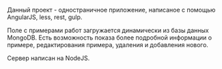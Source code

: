 Данный проект - одностраничное приложение, написаное с помощью AngularJS, less,
rest, gulp.

Поле с примерами работ загружается динамически из базы данных MongoDB.
Есть возможность показа более подробной информации о примере, редактирования примера,
удаления и добавления нового.

Сервер написан на NodeJS.
